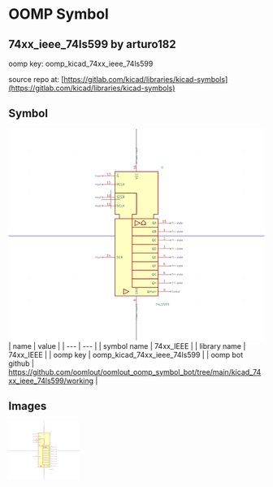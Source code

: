 # OOMP Symbol  
## 74xx_ieee_74ls599  by arturo182  
  
oomp key: oomp_kicad_74xx_ieee_74ls599  
  
source repo at: [https://gitlab.com/kicad/libraries/kicad-symbols](https://gitlab.com/kicad/libraries/kicad-symbols)  
## Symbol  
  
[![working.png](working_600.png)](working.png)  
| name | value | 
| --- | --- | 
| symbol name | 74xx_IEEE | 
| library name | 74xx_IEEE | 
| oomp key | oomp_kicad_74xx_ieee_74ls599 | 
| oomp bot github | https://github.com/oomlout/oomlout_oomp_symbol_bot/tree/main/kicad_74xx_ieee_74ls599/working | 
## Images  
  
[![working.png](working_140.png)](working.png)  
